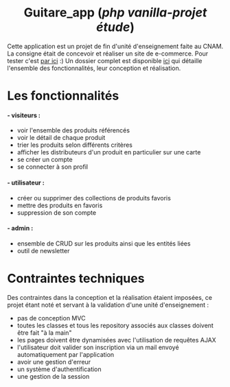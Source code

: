 # <center>Guitare_app (*php vanilla-projet étude*)<center>
Cette application est un projet de fin d'unité d'enseignement faite au CNAM. La consigne était de concevoir et réaliser un site de e-commerce. Pour tester c'est [par ici](https://nanookpandora.com/guitare_app/) :)
Un dossier complet est disponible [ici](https://github.com/nanookOlive/guitare_app/blob/main/Dossier%20nfa21.pdf) qui détaille l'ensemble des fonctionnalités, leur conception et réalisation. 


# Les fonctionnalités

#### - visiteurs :
* voir l'ensemble des produits référencés 
* voir le détail de chaque produit
* trier les produits selon différents critères
* afficher les distributeurs d'un produit en particulier sur une carte
* se créer un compte 
* se connecter à son profil

#### - utilisateur :
* créer ou supprimer des collections de produits favoris 
* mettre des produits en favoris
* suppression de son compte

#### - admin :
* ensemble de CRUD sur les produits ainsi que les entités liées 
* outil de newsletter 


# Contraintes techniques 

Des contraintes dans la conception et la réalisation étaient imposées, ce projet étant noté et servant à la validation d'une unité d'enseignement :
* pas de conception MVC
* toutes les classes et tous les repository associés aux classes doivent être fait "à la main"
* les pages doivent être dynamisées avec l'utilisation de requêtes AJAX 
* l'utilisateur doit valider son inscription via un mail envoyé automatiquement par l'application
* avoir une gestion d'erreur
* un système d'authentification
* une gestion de la session
